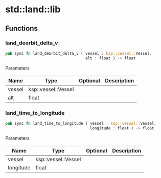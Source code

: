 # std::land::lib



## Functions


### land_deorbit_delta_v

```rust
pub sync fn land_deorbit_delta_v ( vessel : ksp::vessel::Vessel,
                                   alt : float ) -> float
```



Parameters

| Name   | Type                | Optional | Description |
| ------ | ------------------- | -------- | ----------- |
| vessel | ksp::vessel::Vessel |          |             |
| alt    | float               |          |             |


### land_time_to_longitude

```rust
pub sync fn land_time_to_longitude ( vessel : ksp::vessel::Vessel,
                                     longitude : float ) -> float
```



Parameters

| Name      | Type                | Optional | Description |
| --------- | ------------------- | -------- | ----------- |
| vessel    | ksp::vessel::Vessel |          |             |
| longitude | float               |          |             |

